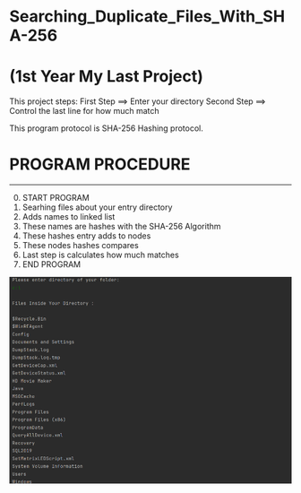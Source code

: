 # Searching_Duplicate_Files_With_SHA-256

# (1st Year My Last Project)

This project steps:
First Step ==> Enter your directory
Second Step ==> Control the last line for how much match

This program protocol is SHA-256 Hashing protocol.

# PROGRAM PROCEDURE
-------------
0) START PROGRAM
1) Searhing files about your entry directory
2) Adds names to linked list
3) These names are hashes with the SHA-256 Algorithm
4) These hashes entry adds to nodes
5) These nodes hashes compares
6) Last step is calculates how much matches
7) END PROGRAM

![ Alt text](screen_gif.gif)  [](screen_gif.gif)
